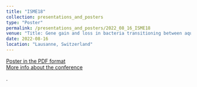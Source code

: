 ```yaml
---
title: "ISME18"
collection: presentations_and_posters
type: "Poster"
permalink: /presentations_and_posters/2022_08_16_ISME18
venue: "Title: Gene gain and loss in bacteria transitioning between aquatic biomes"
date: 2022-08-16
location: "Lausanne, Switzerland"
---
```


[Poster in the PDF format](/files/KTJ_ISME18_poster.pdf)  
[More info about the conference](https://isme18.isme-microbes.org/)

.